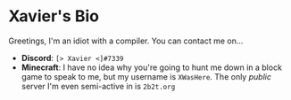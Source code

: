 <!DOCTYPE html>
<html>
  <body>
    <h1 style="color:'red'">Xavier's Bio</h1>
    <p>Greetings, I'm an idiot with a compiler. You can contact me on...</p>
    <ul>
      <li><b>Discord</b>: <code>[> Xavier <]#7339</code></li>
      <li><b>Minecraft</b>: I have no idea why you're going to hunt me down in a block game to speak to me, but my username is <code>XWasHere</code>. The only <i>public</i> server I'm even semi-active in is <code>2b2t.org</code>
    </ul>
  </body>
</html>
